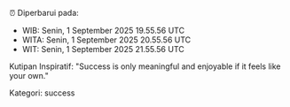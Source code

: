 ⏰ Diperbarui pada:
- WIB: Senin, 1 September 2025 19.55.56 UTC
- WITA: Senin, 1 September 2025 20.55.56 UTC
- WIT: Senin, 1 September 2025 21.55.56 UTC

Kutipan Inspiratif:
"Success is only meaningful and enjoyable if it feels like your own."


Kategori: success

